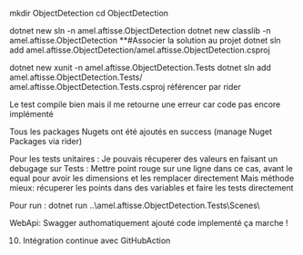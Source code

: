 mkdir ObjectDetection 
cd ObjectDetection

dotnet new sln -n amel.aftisse.ObjectDetection
dotnet new classlib -n amel.aftisse.ObjectDetection
**#Associer la solution au projet
dotnet sln add amel.aftisse.ObjectDetection/amel.aftisse.ObjectDetection.csproj


dotnet new xunit -n amel.aftisse.ObjectDetection.Tests 
dotnet sln add  amel.aftisse.ObjectDetection.Tests/ amel.aftisse.ObjectDetection.Tests.csproj
référencer par rider


Le test compile bien mais il me retourne une erreur car code pas encore implémenté

Tous les packages Nugets ont été ajoutés en success (manage Nuget Packages via rider)

Pour les tests unitaires : 
Je pouvais récuperer des valeurs en faisant un debugage sur Tests : Mettre point rouge sur une ligne dans ce cas, avant le equal pour 
avoir les dimensions et les remplacer directement 
Mais méthode mieux: récuperer les points dans des variables et faire les tests directement

Pour run : dotnet run ..\amel.aftisse.ObjectDetection.Tests\Scenes\


WebApi: 
Swagger authomatiquement ajouté 
code implementé
ça marche ! 


10. Intégration continue avec GitHubAction

